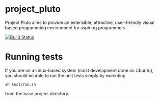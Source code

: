 project\_pluto
======================

Project Pluto aims to provide an extensible, attractive, user-friendly visual based programming environment for aspiring programmers.

[![Build Status](https://drone.io/github.com/GK-12/project_pluto/status.png)](https://drone.io/github.com/GK-12/project_pluto/latest)

Running tests
======================

If you are on a Linux-based system (most development done on Ubuntu), you should be able to run the unit tests simply by executing

```
sh tool/run.sh
```

from the base project directory. 
